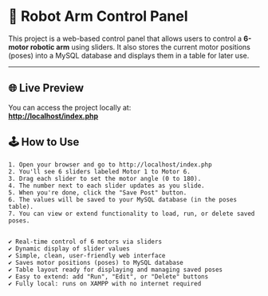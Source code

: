 # 🤖 Robot Arm Control Panel

This project is a web-based control panel that allows users to control a **6-motor robotic arm** using sliders. It also stores the current motor positions (poses) into a MySQL database and displays them in a table for later use.

---

## 🌐 Live Preview

You can access the project locally at:  
**[http://localhost/index.php](http://localhost/index.php)**

## 🕹️ How to Use

```text
1. Open your browser and go to http://localhost/index.php
2. You'll see 6 sliders labeled Motor 1 to Motor 6.
3. Drag each slider to set the motor angle (0 to 180).
4. The number next to each slider updates as you slide.
5. When you're done, click the "Save Post" button.
6. The values will be saved to your MySQL database (in the poses table).
7. You can view or extend functionality to load, run, or delete saved poses.


✔️ Real-time control of 6 motors via sliders
✔️ Dynamic display of slider values
✔️ Simple, clean, user-friendly web interface
✔️ Saves motor positions (poses) to MySQL database
✔️ Table layout ready for displaying and managing saved poses
✔️ Easy to extend: add "Run", "Edit", or "Delete" buttons
✔️ Fully local: runs on XAMPP with no internet required
